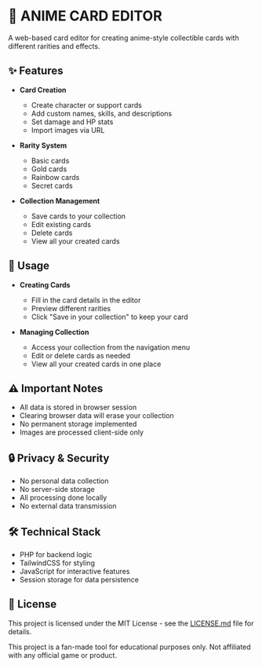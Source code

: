 # 🎴 ANIME CARD EDITOR

A web-based card editor for creating anime-style collectible cards with different rarities and effects.

## ✨ Features

- **Card Creation**
  - Create character or support cards
  - Add custom names, skills, and descriptions
  - Set damage and HP stats
  - Import images via URL

- **Rarity System**
  - Basic cards
  - Gold cards
  - Rainbow cards
  - Secret cards

- **Collection Management**
  - Save cards to your collection
  - Edit existing cards
  - Delete cards
  - View all your created cards

## 🚀 Usage

- **Creating Cards**
   - Fill in the card details in the editor
   - Preview different rarities
   - Click "Save in your collection" to keep your card

- **Managing Collection**
   - Access your collection from the navigation menu
   - Edit or delete cards as needed
   - View all your created cards in one place

## ⚠️ Important Notes

- All data is stored in browser session
- Clearing browser data will erase your collection
- No permanent storage implemented
- Images are processed client-side only

## 🔒 Privacy & Security

- No personal data collection
- No server-side storage
- All processing done locally
- No external data transmission

## 🛠️ Technical Stack

- PHP for backend logic
- TailwindCSS for styling
- JavaScript for interactive features
- Session storage for data persistence

## 📝 License

This project is licensed under the MIT License - see the [LICENSE.md](LICENSE.md) file for details.

This project is a fan-made tool for educational purposes only. Not affiliated with any official game or product.